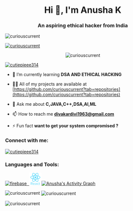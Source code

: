 <h1 align="center">Hi 👋, I'm Anusha K</h1>
<h3 align="center">An aspiring ethical hacker from India</h3>


<p align="left"> <img src="https://komarev.com/ghpvc/?username=curiouscurrent&label=Profile%20views&color=0e75b6&style=flat" alt="curiouscurrent" /> </p>

<p align="left"> <a href="https://github.com/ryo-ma/github-profile-trophy"><img src="https://github-profile-trophy.vercel.app/?username=curiouscurrent" alt="curiouscurrent" /></a> </p>

<p align="center">
  <img src="https://tryhackme-badges.s3.amazonaws.com/curiouscurrent.png" alt="curiouscurrent">
</p>


<p align="left"> <a href="https://twitter.com/here_is_dj" target="blank"><img src="https://img.shields.io/twitter/follow/cutiepieee314?logo=twitter&style=for-the-badge" alt="cutiepieee314" /></a> </p>

- 🌱 I’m currently learning **DSA AND ETHICAL HACKING**

- 👨‍💻 All of my projects are available at [https://github.com/curiouscurrent?tab=repositories](https://github.com/curiouscurrent?tab=repositories)

- 💬 Ask me about **C,JAVA,C++,DSA,AI,ML**

- 📫 How to reach me **divakardivi1963@gmail.com**

- ⚡ Fun fact **want to get your system compromised ?**

<h3 align="left">Connect with me:</h3>
<p align="left">
<a href="https://twitter.com/here_is_dj" target="blank"><img align="center" src="https://raw.githubusercontent.com/rahuldkjain/github-profile-readme-generator/master/src/images/icons/Social/twitter.svg" alt="cutiepieee314" height="30" width="40" /></a>
</p>

<h3 align="left">Languages and Tools:</h3>
<p align="left"> <a href="https://firebase.google.com/" target="_blank" rel="noreferrer"> <img src="https://www.vectorlogo.zone/logos/firebase/firebase-icon.svg" alt="firebase" width="40" height="40"/> </a> <a href="https://www.w3.org/html/" target="_blank" rel="noreferrer"> <img  </a> <a href="https://reactjs.org/" target="_blank" rel="noreferrer"> <img src="https://raw.githubusercontent.com/devicons/devicon/master/icons/react/react-original-wordmark.svg" alt="react" width="40" <a href="https://github.com/ashutosh00710/github-readme-activity-graph"><img alt="Anusha's Activity Graph" src="https://github-readme-activity-graph.cyclic.app/graph/?username=curiouscurrent&bg_color=1F222E&color=F8D866&line=F85D7F&point=FFFFFF&hide_border=true" /></a>

<p><img align="left" src="https://github-readme-stats.vercel.app/api/top-langs?username=curiouscurrent&show_icons=true&locale=en&layout=compact" alt="curiouscurrent" /></p>

<p>&nbsp;<img align="center" src="https://github-readme-stats.vercel.app/api?username=curiouscurrent&show_icons=true&locale=en" alt="curiouscurrent" /></p>

<p><img align="center" src="https://github-readme-streak-stats.herokuapp.com/?user=curiouscurrent&" alt="curiouscurrent" /></p>
